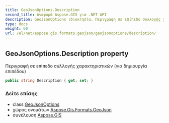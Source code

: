 ```yaml
---
title: GeoJsonOptions.Description
second_title: Αναφορά Aspose.GIS για .NET API
description: GeoJsonOptions ιδιοκτησία. Περιγραφή σε επίπεδο συλλογής χαρακτηριστικών για δημιουργία επιπέδου
type: docs
weight: 60
url: /el/net/aspose.gis.formats.geojson/geojsonoptions/description/
---
```

## GeoJsonOptions.Description property

Περιγραφή σε επίπεδο συλλογής χαρακτηριστικών (για δημιουργία επιπέδου)

```csharp
public string Description { get; set; }
```

### Δείτε επίσης

* class [GeoJsonOptions](../)
* χώρος ονομάτων [Aspose.Gis.Formats.GeoJson](../../geojsonoptions/)
* συνέλευση [Aspose.GIS](../../../)


